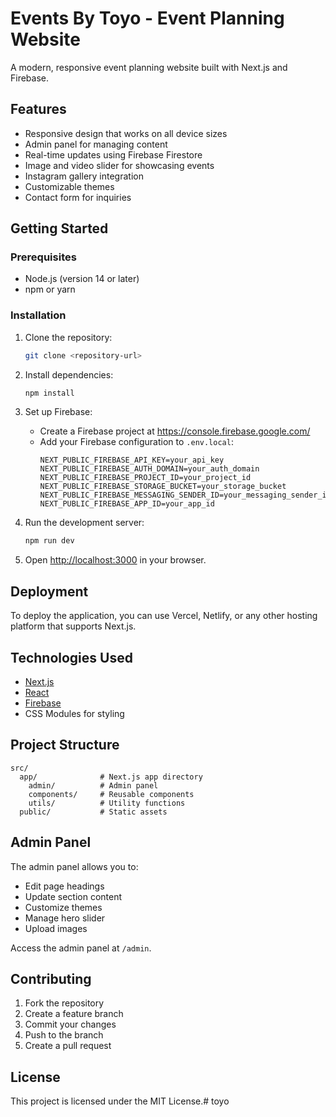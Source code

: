 # Events By Toyo - Event Planning Website

A modern, responsive event planning website built with Next.js and Firebase.

## Features

- Responsive design that works on all device sizes
- Admin panel for managing content
- Real-time updates using Firebase Firestore
- Image and video slider for showcasing events
- Instagram gallery integration
- Customizable themes
- Contact form for inquiries

## Getting Started

### Prerequisites

- Node.js (version 14 or later)
- npm or yarn

### Installation

1. Clone the repository:
   ```bash
   git clone <repository-url>
   ```

2. Install dependencies:
   ```bash
   npm install
   ```

3. Set up Firebase:
   - Create a Firebase project at https://console.firebase.google.com/
   - Add your Firebase configuration to `.env.local`:
     ```
     NEXT_PUBLIC_FIREBASE_API_KEY=your_api_key
     NEXT_PUBLIC_FIREBASE_AUTH_DOMAIN=your_auth_domain
     NEXT_PUBLIC_FIREBASE_PROJECT_ID=your_project_id
     NEXT_PUBLIC_FIREBASE_STORAGE_BUCKET=your_storage_bucket
     NEXT_PUBLIC_FIREBASE_MESSAGING_SENDER_ID=your_messaging_sender_id
     NEXT_PUBLIC_FIREBASE_APP_ID=your_app_id
     ```

4. Run the development server:
   ```bash
   npm run dev
   ```

5. Open [http://localhost:3000](http://localhost:3000) in your browser.

## Deployment

To deploy the application, you can use Vercel, Netlify, or any other hosting platform that supports Next.js.

## Technologies Used

- [Next.js](https://nextjs.org/)
- [React](https://reactjs.org/)
- [Firebase](https://firebase.google.com/)
- CSS Modules for styling

## Project Structure

```
src/
  app/              # Next.js app directory
    admin/          # Admin panel
    components/     # Reusable components
    utils/          # Utility functions
  public/           # Static assets
```

## Admin Panel

The admin panel allows you to:
- Edit page headings
- Update section content
- Customize themes
- Manage hero slider
- Upload images

Access the admin panel at `/admin`.

## Contributing

1. Fork the repository
2. Create a feature branch
3. Commit your changes
4. Push to the branch
5. Create a pull request

## License

This project is licensed under the MIT License.#   t o y o  
 